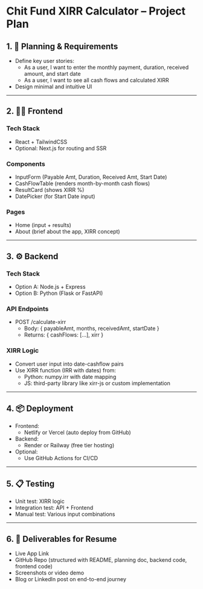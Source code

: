 # Chit Fund XIRR Calculator – Project Plan

## 1. 🎨 Planning & Requirements

- Define key user stories:
  - As a user, I want to enter the monthly payment, duration, received amount, and start date
  - As a user, I want to see all cash flows and calculated XIRR
- Design minimal and intuitive UI

---

## 2. 🧑‍💻 Frontend

### Tech Stack
- React + TailwindCSS
- Optional: Next.js for routing and SSR

### Components
- InputForm (Payable Amt, Duration, Received Amt, Start Date)
- CashFlowTable (renders month-by-month cash flows)
- ResultCard (shows XIRR %)
- DatePicker (for Start Date input)

### Pages
- Home (input + results)
- About (brief about the app, XIRR concept)

---

## 3. ⚙️ Backend

### Tech Stack
- Option A: Node.js + Express
- Option B: Python (Flask or FastAPI)

### API Endpoints
- POST /calculate-xirr
  - Body: { payableAmt, months, receivedAmt, startDate }
  - Returns: { cashFlows: [...], xirr }

### XIRR Logic
- Convert user input into date-cashflow pairs
- Use XIRR function (IRR with dates) from:
  - Python: numpy.irr with date mapping
  - JS: third-party library like xirr-js or custom implementation

---

## 4. 📦 Deployment

- Frontend:
  - Netlify or Vercel (auto deploy from GitHub)
- Backend:
  - Render or Railway (free tier hosting)
- Optional:
  - Use GitHub Actions for CI/CD

---

## 5. 📋 Testing

- Unit test: XIRR logic
- Integration test: API + Frontend
- Manual test: Various input combinations

---

## 6. 🧾 Deliverables for Resume

- Live App Link
- GitHub Repo (structured with README, planning doc, backend code, frontend code)
- Screenshots or video demo
- Blog or LinkedIn post on end-to-end journey 